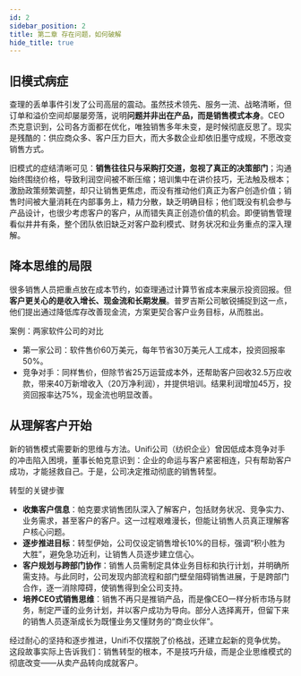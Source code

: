 ```yaml
---
id: 2
sidebar_position: 2
title: 第二章 存在问题，如何破解
hide_title: true
---
```


## 旧模式病症
查理的丢单事件引发了公司高层的震动。虽然技术领先、服务一流、战略清晰，但订单和溢价空间却屡屡旁落，说明**问题并非出在产品，而是销售模式本身**。CEO杰克意识到，公司各方面都在优化，唯独销售多年未变，是时候彻底反思了。现实是残酷的：供应商众多、客户压力巨大，而大多数企业却依旧墨守成规，不愿改变销售方式。

旧模式的症结清晰可见：**销售往往只与采购打交道，忽视了真正的决策部门**；沟通始终围绕价格，导致利润空间被不断压缩；培训集中在讲价技巧，无法触及根本；激励政策频繁调整，却只让销售更焦虑，而没有推动他们真正为客户创造价值；销售时间被大量消耗在内部事务上，精力分散，缺乏明确目标；他们既没有机会参与产品设计，也很少考虑客户的客户，从而错失真正创造价值的机会。即便销售管理看似井井有条，整个团队依旧缺乏对客户盈利模式、财务状况和业务重点的深入理解。

## 降本思维的局限
很多销售人员把重点放在成本节约，如查理通过计算节省成本来展示投资回报。但**客户更关心的是收入增长、现金流和长期发展**。普罗吉斯公司敏锐捕捉到这一点，他们提出通过降低库存改善现金流，方案更契合客户业务目标，从而胜出。

案例：两家软件公司的对比
- 第一家公司：软件售价60万美元，每年节省30万美元人工成本，投资回报率50%。
- 竞争对手：同样售价，但除节省25万运营成本外，还帮助客户回收32.5万应收款，带来40万新增收入（20万净利润），并提供培训。结果利润增加45万，投资回报率达75%，现金流也明显改善。

## 从理解客户开始
新的销售模式需要新的思维与方法。Unifi公司（纺织企业）曾因低成本竞争对手的冲击陷入困境，董事长帕克意识到：企业的命运与客户紧密相连，只有帮助客户成功，才能拯救自己。于是，公司决定推动彻底的销售转型。

转型的关键步骤
- **收集客户信息**：帕克要求销售团队深入了解客户，包括财务状况、竞争实力、业务需求，甚至客户的客户。这一过程艰难漫长，但能让销售人员真正理解客户核心问题。
- **逐步推进目标**：转型伊始，公司仅设定销售增长10%的目标，强调“积小胜为大胜”，避免急功近利，让销售人员逐步建立信心。
- **客户规划与跨部门协作**：销售人员需制定具体业务目标和执行计划，并明确所需支持。与此同时，公司发现内部流程和部门壁垒阻碍销售进展，于是跨部门合作，逐一消除障碍，使销售得到全公司支持。
- **培养CEO式销售思维**：销售不再只是推销产品，而是像CEO一样分析市场与财务，制定严谨的业务计划，并以客户成功为导向。部分人选择离开，但留下来的销售人员逐渐成长为既懂业务又懂财务的“商业伙伴”。

经过耐心的坚持和逐步推进，Unifi不仅摆脱了价格战，还建立起新的竞争优势。这段故事实际上告诉我们：销售转型的根本，不是技巧升级，而是企业思维模式的彻底改变——从卖产品转向成就客户。